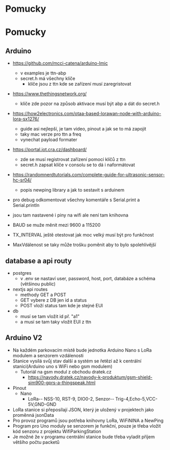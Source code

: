 # Pomucky

# Pomucky

## Arduino
- https://github.com/mcci-catena/arduino-lmic
  - v examples je ttn-abp
  - secret.h má všechny klíče
    - klíče jsou z ttn kde se zařízení musí zaregristovat

- https://www.thethingsnetwork.org/
  - klíče zde pozor na způsob aktivace musí být abp a dát do secret.h
- https://how2electronics.com/otaa-based-lorawan-node-with-arduino-lora-sx1276/
  - guide asi nejlepší, je tam video, pinout a jak se to má zapojit
  - taky mac verze pro ttn a freq
  - vynechat payload formater
- https://portal.iot.cra.cz/dashboard/
  - zde se musí registrovat zařízení pomocí klíčů z ttn
  - secret.h zapsat klíče v consolu se to dá i naformátovat

- https://randomnerdtutorials.com/complete-guide-for-ultrasonic-sensor-hc-sr04/
  - popis newping library a jak to sestavit s arduinem

- pro debug odkomentovat všechny komentáře s Serial.print a Serial.println
- jsou tam nastavené i piny na wifi ale není tam knihovna
- BAUD se muže měnit mezi 9600 a 115200
- TX_INTERVAL ještě otestovat jak moc velký musí být pro funkčnost
- MaxVdálenost se taky může trošku poměnit aby to bylo spolehlivější

## database a api routy
- postgres
  - v .env se nastaví user, password, host, port, databáze a schéma (většinou public)
- nextjs api routes
  - methody GET a POST
  - GET vybere z DB jen id a status
  - POST vloží status tam kde je stejné EUI
- db
  - musí se tam vložit id př. "a1"
  - a musí se tam taky vložit EUI z ttn

## Arduino V2
- Na každém parkovacím místě bude jednotka Arduino Nano s LoRa modulem a senzorem vzdálenosti
- Stanice vysílá svůj stav další a systém se řetězí až k centrální stanici(Arduino uno s WiFi nebo   gsm modulem)
  - Tutoriál na gsm modul z obchodu dratek.cz
    - https://navody.dratek.cz/navody-k-produktum/gsm-shield-sim900-gprs-a-thingspeak.html
- Pinout
  - Nano
    - LoRa-- NSS-10, RST-9, DIO0-2, Senzor-- Trig-4,Echo-5,VCC-5V,GND-GND
- LoRa stanice si přeposílají JSON, který je uložený v projektech jako proměnná jsonData
- Pro provoz programů jsou potřeba knihovny LoRa, WiFiNINA a NewPing
- Program pro Uno moduly se senzorem je funkční, pouze je třeba vložit kód senzoru z projektu WifiParkingStation
- Je možné že v programu centrální stanice bude třeba vyladit příjem většího počtu packetů
